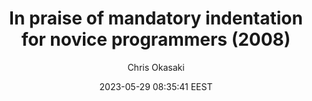---
link: "https://okasaki.blogspot.com/2008/02/in-praise-of-mandatory-indentation-for.html"
archive_link: "https://web.archive.org/web/20230131170249/https://okasaki.blogspot.com/2008/02/in-praise-of-mandatory-indentation-for.html"
title: "In praise of mandatory indentation for novice programmers (2008)"
author: "Chris Okasaki"
date: 2023-05-29 08:35:41 EEST
tags:
    - Programming
---